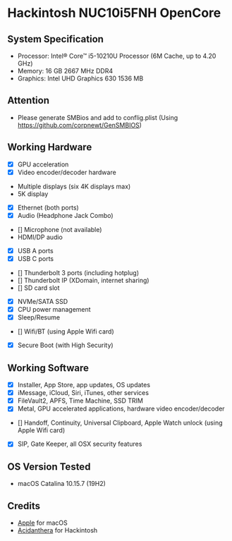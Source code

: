 # Hackintosh NUC10i5FNH OpenCore

## System Specification
- Processor: Intel® Core™ i5-10210U Processor (6M Cache, up to 4.20 GHz)
- Memory: 16 GB 2667 MHz DDR4
- Graphics: Intel UHD Graphics 630 1536 MB

## Attention
- Please generate SMBios and add to conflig.plist (Using https://github.com/corpnewt/GenSMBIOS)

## Working Hardware

* [x] GPU acceleration
* [x] Video encoder/decoder hardware
* Multiple displays \(six 4K displays max\)
* 5K display
* [x] Ethernet \(both ports\)
* [x] Audio \(Headphone Jack Combo\)
* [] Microphone \(not available\)
* HDMI/DP audio
* [x] USB A ports
* [x] USB C ports
* [] Thunderbolt 3 ports \(including hotplug\)
* [] Thunderbolt IP \(XDomain, internet sharing\)
* [] SD card slot
* [x] NVMe/SATA SSD
* [x] CPU power management
* [x] Sleep/Resume
* [] Wifi/BT \(using Apple Wifi card\)
* [x] Secure Boot \(with High Security\)

## Working Software

* [x] Installer, App Store, app updates, OS updates
* [x] iMessage, iCloud, Siri, iTunes, other services
* [x] FileVault2, APFS, Time Machine, SSD TRIM
* [x] Metal, GPU accelerated applications, hardware video encoder/decoder
* [] Handoff, Continuity, Universal Clipboard, Apple Watch unlock \(using Apple Wifi card\)
* [x] SIP, Gate Keeper, all OSX security features

## OS Version Tested
- macOS Catalina 10.15.7 (19H2)

## Credits
- [Apple](https://www.apple.com) for macOS  
- [Acidanthera](https://github.com/acidanthera) for Hackintosh
